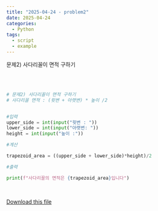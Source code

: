 ```yaml
---
title: "2025-04-24 - problem2"
date: 2025-04-24
categories:
  - Python
tags:
  - script
  - example
---
```


문제2) 사다리꼴이 면적 구하기

<div style="white-space: pre-wrap; word-break: break-word;">

```python
# 문제2) 사다리꼴이 면적 구하기  
# 사다리꼴 면적 : (윗변 + 아랫변) * 높이 /2 


#입력 
upper_side = int(input("윗변 : "))
lower_side = int(input("아랫변: "))
height = int(input("높이 :"))

#계산

trapezoid_area = ((upper_side + lower_side)*height)/2

#출력

print(f"사다리꼴의 면적은 {trapezoid_area}입니다")
```

</div>

[Download this file](/assets/files/문제2.py)
